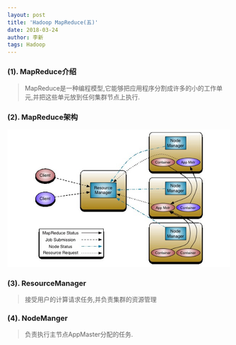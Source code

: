 ```yaml
---
layout: post
title: 'Hadoop MapReduce(五)'
date: 2018-03-24
author: 李新
tags: Hadoop
---
```


### (1). MapReduce介绍

> MapReduce是一种编程模型,它能够把应用程序分割成许多的小的工作单元,并把这些单元放到任何集群节点上执行.

### (2). MapReduce架构

!["Hadoop MapReduce架构"](/assets/hadoop/imgs/hadoop-mapreduce-architecture.png )

### (3). ResourceManager

> 接受用户的计算请求任务,并负责集群的资源管理

### (4). NodeManger

> 负责执行主节点AppMaster分配的任务. 
